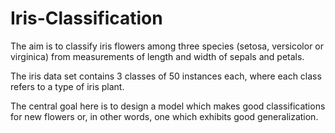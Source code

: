 # Iris-Classification
The aim is to classify iris flowers among three species (setosa, versicolor or virginica) from measurements of length and width of sepals and petals.

The iris data set contains 3 classes of 50 instances each, where each class refers to a type of iris plant.

The central goal here is to design a model which makes good classifications for new flowers or, in other words, one which exhibits good generalization.

